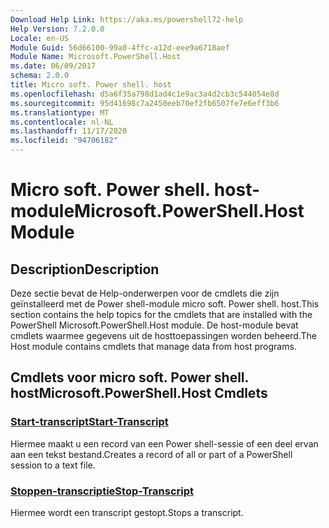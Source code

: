 ```yaml
---
Download Help Link: https://aka.ms/powershell72-help
Help Version: 7.2.0.0
Locale: en-US
Module Guid: 56d66100-99a0-4ffc-a12d-eee9a6718aef
Module Name: Microsoft.PowerShell.Host
ms.date: 06/09/2017
schema: 2.0.0
title: Micro soft. Power shell. host
ms.openlocfilehash: d5a6f35a798d1ad4c1e9ac3a4d2cb3c544054e8d
ms.sourcegitcommit: 95d41698c7a2450eeb70ef2fb6507fe7e6eff3b6
ms.translationtype: MT
ms.contentlocale: nl-NL
ms.lasthandoff: 11/17/2020
ms.locfileid: "94706182"
---
```

# <span data-ttu-id="43879-102">Micro soft. Power shell. host-module</span><span class="sxs-lookup"><span data-stu-id="43879-102">Microsoft.PowerShell.Host Module</span></span>

## <span data-ttu-id="43879-103">Description</span><span class="sxs-lookup"><span data-stu-id="43879-103">Description</span></span>

<span data-ttu-id="43879-104">Deze sectie bevat de Help-onderwerpen voor de cmdlets die zijn geïnstalleerd met de Power shell-module micro soft. Power shell. host.</span><span class="sxs-lookup"><span data-stu-id="43879-104">This section contains the help topics for the cmdlets that are installed with the PowerShell Microsoft.PowerShell.Host module.</span></span> <span data-ttu-id="43879-105">De host-module bevat cmdlets waarmee gegevens uit de hosttoepassingen worden beheerd.</span><span class="sxs-lookup"><span data-stu-id="43879-105">The Host module contains cmdlets that manage data from host programs.</span></span>

## <span data-ttu-id="43879-106">Cmdlets voor micro soft. Power shell. host</span><span class="sxs-lookup"><span data-stu-id="43879-106">Microsoft.PowerShell.Host Cmdlets</span></span>

### [<span data-ttu-id="43879-107">Start-transcript</span><span class="sxs-lookup"><span data-stu-id="43879-107">Start-Transcript</span></span>](Start-Transcript.md)
<span data-ttu-id="43879-108">Hiermee maakt u een record van een Power shell-sessie of een deel ervan aan een tekst bestand.</span><span class="sxs-lookup"><span data-stu-id="43879-108">Creates a record of all or part of a PowerShell session to a text file.</span></span>

### [<span data-ttu-id="43879-109">Stoppen-transcriptie</span><span class="sxs-lookup"><span data-stu-id="43879-109">Stop-Transcript</span></span>](Stop-Transcript.md)
<span data-ttu-id="43879-110">Hiermee wordt een transcript gestopt.</span><span class="sxs-lookup"><span data-stu-id="43879-110">Stops a transcript.</span></span>

